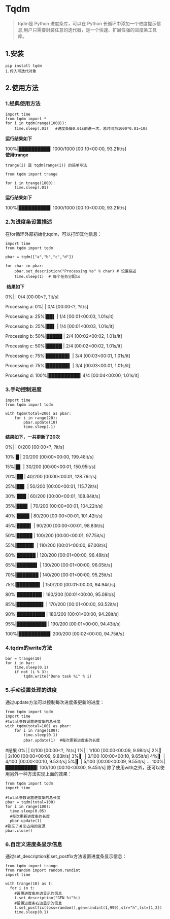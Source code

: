 # Tqdm

>  tqdm是 Python 进度条库，可以在 Python 长循环中添加一个进度提示信息,用户只需要封装任意的迭代器，是一个快速、扩展性强的进度条工具库。

## 1.安装

```
pip install tqdm
1.传入可迭代对象
```

## 2.使用方法

### 1.经典使用方法

```
import time
from tqdm import *
for i in tqdm(range(1000)):
    time.sleep(.01)   #进度条每0.01s前进一次，总时间为1000*0.01=10s 
```

**运行结果如下**

100%|██████████| 1000/1000 [00:10<00:00, 93.21it/s]  
**使用trange**

```
trange(i) 是 tqdm(range(i)) 的简单写法

from tqdm import trange

for i in trange(1000):
    time.sleep(.01)
```

**运行结果如下**

100%|██████████| 1000/1000 [00:10<00:00, 93.21it/s]  

### 2.**为进度条设置描述**

在for循环外部初始化tqdm，可以打印其他信息：

```
import time
from tqdm import tqdm

pbar = tqdm(["a","b","c","d"])

for char in pbar:
    pbar.set_description("Processing %s" % char) # 设置描述
    time.sleep(1)  # 每个任务分配1s
```

​    **结果如下**

  0%|          | 0/4 [00:00<?, ?it/s]

Processing a:   0%|          | 0/4 [00:00<?, ?it/s]

Processing a:  25%|██▌       | 1/4 [00:01<00:03,  1.01s/it]

Processing b:  25%|██▌       | 1/4 [00:01<00:03,  1.01s/it]

Processing b:  50%|█████     | 2/4 [00:02<00:02,  1.01s/it]

Processing c:  50%|█████     | 2/4 [00:02<00:02,  1.01s/it]

Processing c:  75%|███████▌  | 3/4 [00:03<00:01,  1.01s/it]

Processing d:  75%|███████▌  | 3/4 [00:03<00:01,  1.01s/it]

Processing d: 100%|██████████| 4/4 [00:04<00:00,  1.01s/it]

### 3.**手动控制进度**

```
import time
from tqdm import tqdm

with tqdm(total=200) as pbar:
    for i in range(20):
        pbar.update(10)
        time.sleep(.1)
```

**结果如下，一共更新了20次**

0%|          | 0/200 [00:00<?, ?it/s]

 10%|█         | 20/200 [00:00<00:00, 199.48it/s]

 15%|█▌        | 30/200 [00:00<00:01, 150.95it/s]

 20%|██        | 40/200 [00:00<00:01, 128.76it/s]

 25%|██▌       | 50/200 [00:00<00:01, 115.72it/s]

 30%|███       | 60/200 [00:00<00:01, 108.84it/s]

 35%|███▌      | 70/200 [00:00<00:01, 104.22it/s]

 40%|████      | 80/200 [00:00<00:01, 101.42it/s]

 45%|████▌     | 90/200 [00:00<00:01, 98.83it/s] 

 50%|█████     | 100/200 [00:00<00:01, 97.75it/s]

 55%|█████▌    | 110/200 [00:01<00:00, 97.00it/s]

 60%|██████    | 120/200 [00:01<00:00, 96.48it/s]

 65%|██████▌   | 130/200 [00:01<00:00, 96.05it/s]

 70%|███████   | 140/200 [00:01<00:00, 95.25it/s]

 75%|███████▌  | 150/200 [00:01<00:00, 94.94it/s]

 80%|████████  | 160/200 [00:01<00:00, 95.08it/s]

 85%|████████▌ | 170/200 [00:01<00:00, 93.52it/s]

 90%|█████████ | 180/200 [00:01<00:00, 94.28it/s]

 95%|█████████▌| 190/200 [00:01<00:00, 94.43it/s]

100%|██████████| 200/200 [00:02<00:00, 94.75it/s]

### **4.tqdm的write方法**

```
bar = trange(10)
for i in bar:
    time.sleep(0.1)
    if not (i % 3):
        tqdm.write("Done task %i" % i)
```

### **5.手动设置处理的进度**

通过update方法可以控制每次进度条更新的进度：

```
from tqdm import tqdm 
import time
#total参数设置进度条的总长度
with tqdm(total=100) as pbar:
    for i in range(100):
        time.sleep(0.1)
        pbar.update(1)  #每次更新进度条的长度
```

#结果
  0%|          | 0/100 [00:00<?, ?it/s]
  1%|          | 1/100 [00:00<00:09,  9.98it/s]
  2%|▏         | 2/100 [00:00<00:09,  9.83it/s]
  3%|▎         | 3/100 [00:00<00:10,  9.65it/s]
  4%|▍         | 4/100 [00:00<00:10,  9.53it/s]
  5%|▌         | 5/100 [00:00<00:09,  9.55it/s]
  ...
  100%|██████████| 100/100 [00:10<00:00,  9.45it/s]
除了使用with之外，还可以使用另外一种方法实现上面的效果：

```
from tqdm import tqdm
import time

#total参数设置进度条的总长度
pbar = tqdm(total=100)
for i in range(100):
  time.sleep(0.05)
  #每次更新进度条的长度
  pbar.update(1)
#别忘了关闭占用的资源
pbar.close()
```

### **6.自定义进度条显示信息**

通过set_description和set_postfix方法设置进度条显示信息：

```
from tqdm import trange
from random import random,randint
import time

with trange(10) as t:
  for i in t:
    #设置进度条左边显示的信息
    t.set_description("GEN %i"%i)
    #设置进度条右边显示的信息
    t.set_postfix(loss=random(),gen=randint(1,999),str="h",lst=[1,2])
    time.sleep(0.1)
```




